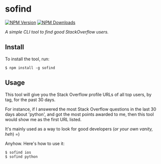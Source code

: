 # sofind

[![NPM Version](https://img.shields.io/npm/v/sofind.svg?style=flat)](https://npmjs.org/package/sofind)
[![NPM Downloads](http://img.shields.io/npm/dm/sofind.svg?style=flat)](https://npmjs.org/package/sofind)

*A simple CLI tool to find good StackOverflow users.*


## Install

To install the tool, run:

```console
$ npm install -g sofind
```


## Usage

This tool will give you the Stack Overflow profile URLs of all top users, by
tag, for the past 30 days.

For instance, if I answered the most Stack Overflow questions in the last 30
days about 'python', and got the most points awarded to me, then this tool would
show me as the first URL listed.

It's mainly used as a way to look for good developers (*or your own vanity, heh*) =)

Anyhow. Here's how to use it:

```console
$ sofind ios
$ sofind python
```
